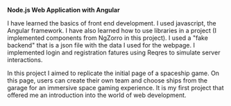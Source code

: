 **Node.js Web Application with Angular**

I have learned the basics of front end development. I used javascript, the Angular framework. 
I have also learned how to use libraries in a project (I implemented components from NgZorro in this project).
I used a "fake backend" that is a json file with the data I used for the webpage.
I implemented login and registration fatures using Reqres to simulate server interactions.

In this project I aimed to replicate the initial page of a spaceship game. On this page, users can create their own team and choose ships from the garage for an immersive space gaming experience.
It is my first project that offered me an introduction into the world of web development.
